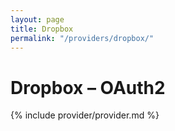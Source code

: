 ```yaml
---
layout: page
title: Dropbox
permalink: "/providers/dropbox/"
---
```

# Dropbox – OAuth2

{% include provider/provider.md %}
